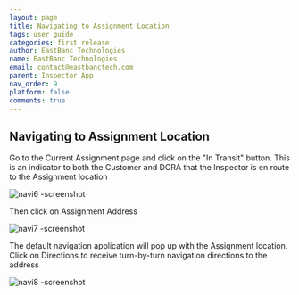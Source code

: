 ```yaml
---
layout: page
title: Navigating to Assignment Location
tags: user guide
categories: first release
author: EastBanc Technologies
name: EastBanc Technologies
email: contact@eastbanctech.com
parent: Inspector App
nav_order: 9
platform: false
comments: true
---
```


<section id="navigating-to-assignment-location" markdown="1">

# Navigating to Assignment Location

Go to the Current Assignment page and click on the "In Transit" button. This is an indicator to both the Customer and DCRA that the Inspector is en route to the Assignment location

![navi6 -screenshot](https://user-images.githubusercontent.com/81990744/115037381-66b29b00-9e9c-11eb-8d02-6ee9909cf9dd.png)

Then click on Assignment Address

![navi7 -screenshot](https://user-images.githubusercontent.com/81990744/115037357-61ede700-9e9c-11eb-94b6-791883813601.png)

The default navigation application will pop up with the Assignment location. Click on Directions to receive turn-by-turn navigation directions to the address

![navi8 -screenshot](https://user-images.githubusercontent.com/81990744/115037704-c01aca00-9e9c-11eb-8dce-8cad6b714239.png)

</section>




